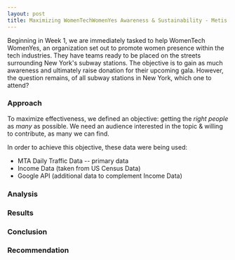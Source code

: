 ```yaml
---
layout: post
title: Maximizing WomenTechWomenYes Awareness & Sustainability - Metis's Project 1
---
```


Beginning in Week 1, we are immediately tasked to help WomenTech WomenYes, an organization set out to promote women presence within the tech industries. They have teams ready to be placed on the streets surrounding New York's subway stations. The objective is to gain as much awareness and ultimately raise donation for their upcoming gala. However, the question remains, of all subway stations in New York, which one to attend?

### Approach
To maximize effectiveness, we defined an objective: getting the *right people* as *many* as possible. We need an audience interested in the topic & willing to contribute, as many we can find.  

In order to achieve this objective, these data were being used:
* MTA Daily Traffic Data -- primary data
* Income Data (taken from US Census Data)
* Google API (additional data to complement Income Data)

### Analysis


### Results

### Conclusion

### Recommendation
